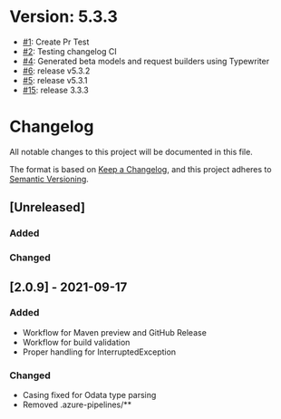 # Version: 5.3.3

* [#1](https://github.com/ramsessanchez/testWorkflow/pull/1): Create Pr Test
* [#2](https://github.com/ramsessanchez/testWorkflow/pull/2): Testing changelog CI
* [#4](https://github.com/ramsessanchez/testWorkflow/pull/4): Generated beta models and request builders using Typewriter
* [#6](https://github.com/ramsessanchez/testWorkflow/pull/6): release v5.3.2
* [#5](https://github.com/ramsessanchez/testWorkflow/pull/5): release v5.3.1
* [#15](https://github.com/ramsessanchez/testWorkflow/pull/15): release 3.3.3


# Changelog

All notable changes to this project will be documented in this file.

The format is based on [Keep a Changelog](https://keepachangelog.com/en/1.0.0/),
and this project adheres to [Semantic Versioning](https://semver.org/spec/v2.0.0.html).

## [Unreleased]

### Added

### Changed

## [2.0.9] - 2021-09-17

### Added

- Workflow for Maven preview and GitHub Release
- Workflow for build validation
- Proper handling for InterruptedException

### Changed

- Casing fixed for Odata type parsing
- Removed .azure-pipelines/**

